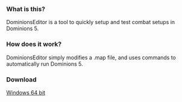 ### What is this?

DominionsEditor is a tool to quickly setup and test combat setups in Dominions 5.  


### How does it work?

DominionsEditor simply modifies a .map file, and uses commands to automatically run Dominions 5.


### Download

[Windows 64 bit](https://drive.google.com/file/d/1NNWrXRvo0avnHQyo4gaMgo50gecJPWVA/view?usp=sharing)
